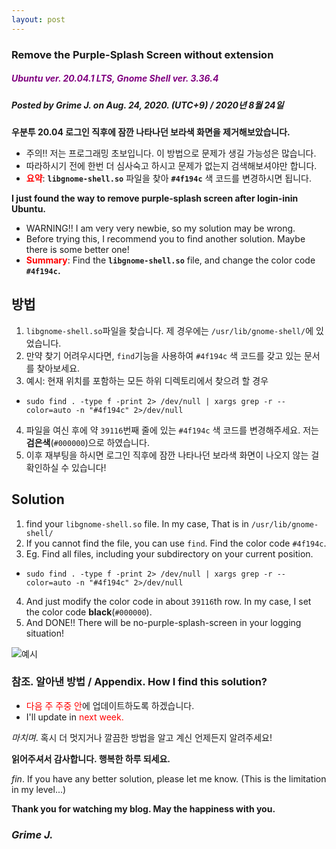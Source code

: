 ```yaml
---
layout: post
---
```


### Remove the Purple-Splash Screen without extension
##### <span style="color:purple">*Ubuntu ver. 20.04.1 LTS, Gnome Shell ver. 3.36.4*
##### *Posted by Grime J. on Aug. 24, 2020. (UTC+9) / 2020년 8월 24일*

**우분투 20.04 로그인 직후에 잠깐 나타나던 보라색 화면을 제거해보았습니다.**
- 주의!! 저는 프로그래밍 초보입니다. 이 방법으로 문제가 생길 가능성은 많습니다.
- 따라하시기 전에 한번 더 심사숙고 하시고 문제가 없는지 검색해보셔야만 합니다.
- <span style="color:red"> **요약**</span>: **`libgnome-shell.so`** 파일을 찾아 **`#4f194c`** 색 코드를 변경하시면 됩니다.


**I just found the way to remove purple-splash screen after login-inin Ubuntu.**
- WARNING!! I am very very newbie, so my solution may be wrong.
- Before trying this, I recommend you to find another solution. Maybe there is some better one!
- <span style="color:red"> **Summary**</span>: Find the **`libgnome-shell.so`** file, and change the color code **`#4f194c`.**

## 방법
1. `libgnome-shell.so`파일을 찾습니다. 제 경우에는 `/usr/lib/gnome-shell/`에 있었습니다.
2. 만약 찾기 어려우시다면, `find`기능을 사용하여 `#4f194c` 색 코드를 갖고 있는 문서를 찾아보세요.
3. 예시: 현재 위치를 포함하는 모든 하위 디렉토리에서 찾으려 할 경우
- `sudo find . -type f -print 2> /dev/null | xargs grep -r --color=auto -n "#4f194c" 2>/dev/null`
4. 파일을 여신 후에 약 `39116`번째 줄에 있는 `#4f194c` 색 코드를 변경해주세요. 저는 **검은색**(`#000000`)으로 하였습니다.
5. 이후 재부팅을 하시면 로그인 직후에 잠깐 나타나던 보라색 화면이 나오지 않는 걸 확인하실 수 있습니다!


## Solution
1. find your `libgnome-shell.so` file. In my case, That is in `/usr/lib/gnome-shell/`
2. If you cannot find the file, you can use `find`. Find the color code `#4f194c`.
3. Eg. Find all files, including your subdirectory on your current position.
- `sudo find . -type f -print 2> /dev/null | xargs grep -r --color=auto -n "#4f194c" 2>/dev/null`
4. And just modify the color code in about `39116`th row. In my case, I set the color code **black**(`#000000`).
5. And DONE!! There will be no-purple-splash-screen in your logging situation!


![예시](https://i.imgur.com/gZepGIu.png)


### 참조. 알아낸 방법 / Appendix. How I find this solution?
- <span style="color:red"> 다음 주 주중 안</span>에 업데이트하도록 하겠습니다.
- I'll update in <span style="color:red"> next week.</span>



*마치며*. 혹시 더 멋지거나 깔끔한 방법을 알고 계신 언제든지 알려주세요!

**읽어주셔서 감사합니다. 행복한 하루 되세요.**

*fin*. If you have any better solution, please let me know. (This is the limitation in my level...)

**Thank you for watching my blog. May the happiness with you.**

### *Grime J.*

